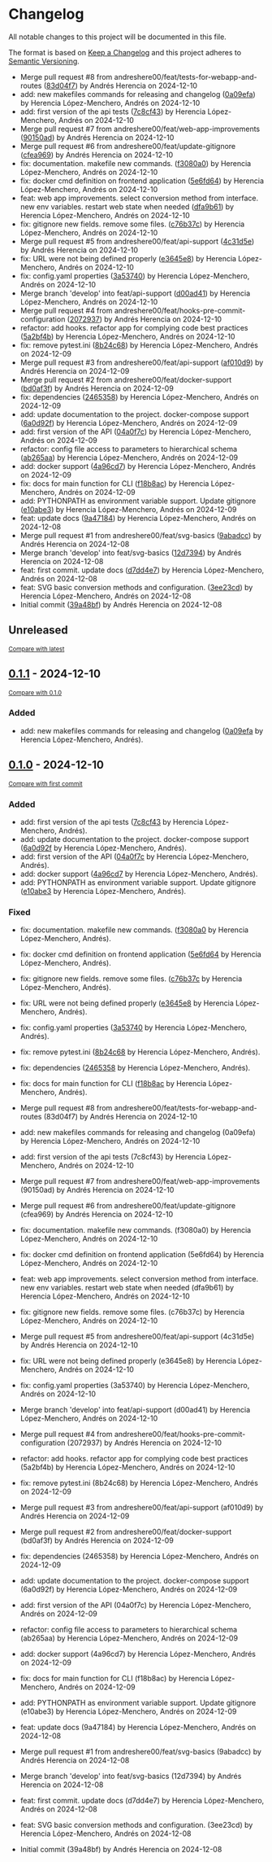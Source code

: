 # Changelog

All notable changes to this project will be documented in this file.

The format is based on [Keep a Changelog](http://keepachangelog.com/en/1.0.0/)
and this project adheres to [Semantic Versioning](http://semver.org/spec/v2.0.0.html).

<!-- insertion marker -->
- Merge pull request #8 from andreshere00/feat/tests-for-webapp-and-routes ([83d04f7](https://github.com/andreshere00/SVG-to-PNG/commit/83d04f7)) by Andrés Herencia on 2024-12-10
- add: new makefiles commands for releasing and changelog ([0a09efa](https://github.com/andreshere00/SVG-to-PNG/commit/0a09efa)) by Herencia López-Menchero, Andrés on 2024-12-10
- add: first version of the api tests ([7c8cf43](https://github.com/andreshere00/SVG-to-PNG/commit/7c8cf43)) by Herencia López-Menchero, Andrés on 2024-12-10
- Merge pull request #7 from andreshere00/feat/web-app-improvements ([90150ad](https://github.com/andreshere00/SVG-to-PNG/commit/90150ad)) by Andrés Herencia on 2024-12-10
- Merge pull request #6 from andreshere00/feat/update-gitignore ([cfea969](https://github.com/andreshere00/SVG-to-PNG/commit/cfea969)) by Andrés Herencia on 2024-12-10
- fix: documentation. makefile new commands. ([f3080a0](https://github.com/andreshere00/SVG-to-PNG/commit/f3080a0)) by Herencia López-Menchero, Andrés on 2024-12-10
- fix: docker cmd definition on frontend application ([5e6fd64](https://github.com/andreshere00/SVG-to-PNG/commit/5e6fd64)) by Herencia López-Menchero, Andrés on 2024-12-10
- feat: web app improvements. select conversion method from interface. new env variables. restart web state when needed ([dfa9b61](https://github.com/andreshere00/SVG-to-PNG/commit/dfa9b61)) by Herencia López-Menchero, Andrés on 2024-12-10
- fix: gitignore new fields. remove some files. ([c76b37c](https://github.com/andreshere00/SVG-to-PNG/commit/c76b37c)) by Herencia López-Menchero, Andrés on 2024-12-10
- Merge pull request #5 from andreshere00/feat/api-support ([4c31d5e](https://github.com/andreshere00/SVG-to-PNG/commit/4c31d5e)) by Andrés Herencia on 2024-12-10
- fix: URL were not being defined properly ([e3645e8](https://github.com/andreshere00/SVG-to-PNG/commit/e3645e8)) by Herencia López-Menchero, Andrés on 2024-12-10
- fix: config.yaml properties ([3a53740](https://github.com/andreshere00/SVG-to-PNG/commit/3a53740)) by Herencia López-Menchero, Andrés on 2024-12-10
- Merge branch 'develop' into feat/api-support ([d00ad41](https://github.com/andreshere00/SVG-to-PNG/commit/d00ad41)) by Herencia López-Menchero, Andrés on 2024-12-10
- Merge pull request #4 from andreshere00/feat/hooks-pre-commit-configuration ([2072937](https://github.com/andreshere00/SVG-to-PNG/commit/2072937)) by Andrés Herencia on 2024-12-10
- refactor: add hooks. refactor app for complying code best practices ([5a2bf4b](https://github.com/andreshere00/SVG-to-PNG/commit/5a2bf4b)) by Herencia López-Menchero, Andrés on 2024-12-10
- fix: remove pytest.ini ([8b24c68](https://github.com/andreshere00/SVG-to-PNG/commit/8b24c68)) by Herencia López-Menchero, Andrés on 2024-12-09
- Merge pull request #3 from andreshere00/feat/api-support ([af010d9](https://github.com/andreshere00/SVG-to-PNG/commit/af010d9)) by Andrés Herencia on 2024-12-09
- Merge pull request #2 from andreshere00/feat/docker-support ([bd0af3f](https://github.com/andreshere00/SVG-to-PNG/commit/bd0af3f)) by Andrés Herencia on 2024-12-09
- fix: dependencies ([2465358](https://github.com/andreshere00/SVG-to-PNG/commit/2465358)) by Herencia López-Menchero, Andrés on 2024-12-09
- add: update documentation to the project. docker-compose support ([6a0d92f](https://github.com/andreshere00/SVG-to-PNG/commit/6a0d92f)) by Herencia López-Menchero, Andrés on 2024-12-09
- add: first version of the API ([04a0f7c](https://github.com/andreshere00/SVG-to-PNG/commit/04a0f7c)) by Herencia López-Menchero, Andrés on 2024-12-09
- refactor: config file access to parameters to hierarchical schema ([ab265aa](https://github.com/andreshere00/SVG-to-PNG/commit/ab265aa)) by Herencia López-Menchero, Andrés on 2024-12-09
- add: docker support ([4a96cd7](https://github.com/andreshere00/SVG-to-PNG/commit/4a96cd7)) by Herencia López-Menchero, Andrés on 2024-12-09
- fix: docs for main function for CLI ([f18b8ac](https://github.com/andreshere00/SVG-to-PNG/commit/f18b8ac)) by Herencia López-Menchero, Andrés on 2024-12-09
- add: PYTHONPATH as environment variable support. Update gitignore ([e10abe3](https://github.com/andreshere00/SVG-to-PNG/commit/e10abe3)) by Herencia López-Menchero, Andrés on 2024-12-09
- feat: update docs ([9a47184](https://github.com/andreshere00/SVG-to-PNG/commit/9a47184)) by Herencia López-Menchero, Andrés on 2024-12-08
- Merge pull request #1 from andreshere00/feat/svg-basics ([9abadcc](https://github.com/andreshere00/SVG-to-PNG/commit/9abadcc)) by Andrés Herencia on 2024-12-08
- Merge branch 'develop' into feat/svg-basics ([12d7394](https://github.com/andreshere00/SVG-to-PNG/commit/12d7394)) by Andrés Herencia on 2024-12-08
- feat: first commit. update docs ([d7dd4e7](https://github.com/andreshere00/SVG-to-PNG/commit/d7dd4e7)) by Herencia López-Menchero, Andrés on 2024-12-08
- feat: SVG basic conversion methods and configuration. ([3ee23cd](https://github.com/andreshere00/SVG-to-PNG/commit/3ee23cd)) by Herencia López-Menchero, Andrés on 2024-12-08
- Initial commit ([39a48bf](https://github.com/andreshere00/SVG-to-PNG/commit/39a48bf)) by Andrés Herencia on 2024-12-08
## Unreleased

<small>[Compare with latest](https://github.com/andreshere00/SVG-to-PNG/compare/0.1.1...HEAD)</small>

<!-- insertion marker -->
## [0.1.1](https://github.com/andreshere00/SVG-to-PNG/releases/tag/0.1.1) - 2024-12-10

<small>[Compare with 0.1.0](https://github.com/andreshere00/SVG-to-PNG/compare/0.1.0...0.1.1)</small>

### Added

- add: new makefiles commands for releasing and changelog ([0a09efa](https://github.com/andreshere00/SVG-to-PNG/commit/0a09efa96140a38b5e892759a27eced7cb3c69e8) by Herencia López-Menchero, Andrés).

## [0.1.0](https://github.com/andreshere00/SVG-to-PNG/releases/tag/0.1.0) - 2024-12-10

<small>[Compare with first commit](https://github.com/andreshere00/SVG-to-PNG/compare/3ee23cd53487e32889789e2ac08d34e521bb0448...0.1.0)</small>

### Added

- add: first version of the api tests ([7c8cf43](https://github.com/andreshere00/SVG-to-PNG/commit/7c8cf431c02c6de5514a1f08cd046b2ff73a8493) by Herencia López-Menchero, Andrés).
- add: update documentation to the project. docker-compose support ([6a0d92f](https://github.com/andreshere00/SVG-to-PNG/commit/6a0d92f51bf12056c2a1f484cd1043f0c6c8ebca) by Herencia López-Menchero, Andrés).
- add: first version of the API ([04a0f7c](https://github.com/andreshere00/SVG-to-PNG/commit/04a0f7cad5e011b6a9e12195644b92ea977cb600) by Herencia López-Menchero, Andrés).
- add: docker support ([4a96cd7](https://github.com/andreshere00/SVG-to-PNG/commit/4a96cd71f46ae7f60adf1405863a4a3ba88093f9) by Herencia López-Menchero, Andrés).
- add: PYTHONPATH as environment variable support. Update gitignore ([e10abe3](https://github.com/andreshere00/SVG-to-PNG/commit/e10abe3a46d0f1727122c32e32064e9f9773985b) by Herencia López-Menchero, Andrés).

### Fixed

- fix: documentation. makefile new commands. ([f3080a0](https://github.com/andreshere00/SVG-to-PNG/commit/f3080a07480c05ac39a0c4ad6e820cc47979077c) by Herencia López-Menchero, Andrés).
- fix: docker cmd definition on frontend application ([5e6fd64](https://github.com/andreshere00/SVG-to-PNG/commit/5e6fd64742c0ae0ef1fc3e9d9628621465a69143) by Herencia López-Menchero, Andrés).
- fix: gitignore new fields. remove some files. ([c76b37c](https://github.com/andreshere00/SVG-to-PNG/commit/c76b37c1fee612e23991ae36a4f090aafe4fc442) by Herencia López-Menchero, Andrés).
- fix: URL were not being defined properly ([e3645e8](https://github.com/andreshere00/SVG-to-PNG/commit/e3645e88bafa3d4cbcc3ac21b5cf57fbaed95c3f) by Herencia López-Menchero, Andrés).
- fix: config.yaml properties ([3a53740](https://github.com/andreshere00/SVG-to-PNG/commit/3a53740fc017eb68ef76d84aec2ae16654f48cb2) by Herencia López-Menchero, Andrés).
- fix: remove pytest.ini ([8b24c68](https://github.com/andreshere00/SVG-to-PNG/commit/8b24c68be6b68f4d28ac2303d4abc10df6bc7bd1) by Herencia López-Menchero, Andrés).
- fix: dependencies ([2465358](https://github.com/andreshere00/SVG-to-PNG/commit/24653583e626403c0478c50e646557410e793991) by Herencia López-Menchero, Andrés).
- fix: docs for main function for CLI ([f18b8ac](https://github.com/andreshere00/SVG-to-PNG/commit/f18b8ac71011299e09d334a0b91f9666f5383de2) by Herencia López-Menchero, Andrés).

- Merge pull request #8 from andreshere00/feat/tests-for-webapp-and-routes (83d04f7) by Andrés Herencia on 2024-12-10
- add: new makefiles commands for releasing and changelog (0a09efa) by Herencia López-Menchero, Andrés on 2024-12-10
- add: first version of the api tests (7c8cf43) by Herencia López-Menchero, Andrés on 2024-12-10
- Merge pull request #7 from andreshere00/feat/web-app-improvements (90150ad) by Andrés Herencia on 2024-12-10
- Merge pull request #6 from andreshere00/feat/update-gitignore (cfea969) by Andrés Herencia on 2024-12-10
- fix: documentation. makefile new commands. (f3080a0) by Herencia López-Menchero, Andrés on 2024-12-10
- fix: docker cmd definition on frontend application (5e6fd64) by Herencia López-Menchero, Andrés on 2024-12-10
- feat: web app improvements. select conversion method from interface. new env variables. restart web state when needed (dfa9b61) by Herencia López-Menchero, Andrés on 2024-12-10
- fix: gitignore new fields. remove some files. (c76b37c) by Herencia López-Menchero, Andrés on 2024-12-10
- Merge pull request #5 from andreshere00/feat/api-support (4c31d5e) by Andrés Herencia on 2024-12-10
- fix: URL were not being defined properly (e3645e8) by Herencia López-Menchero, Andrés on 2024-12-10
- fix: config.yaml properties (3a53740) by Herencia López-Menchero, Andrés on 2024-12-10
- Merge branch 'develop' into feat/api-support (d00ad41) by Herencia López-Menchero, Andrés on 2024-12-10
- Merge pull request #4 from andreshere00/feat/hooks-pre-commit-configuration (2072937) by Andrés Herencia on 2024-12-10
- refactor: add hooks. refactor app for complying code best practices (5a2bf4b) by Herencia López-Menchero, Andrés on 2024-12-10
- fix: remove pytest.ini (8b24c68) by Herencia López-Menchero, Andrés on 2024-12-09
- Merge pull request #3 from andreshere00/feat/api-support (af010d9) by Andrés Herencia on 2024-12-09
- Merge pull request #2 from andreshere00/feat/docker-support (bd0af3f) by Andrés Herencia on 2024-12-09
- fix: dependencies (2465358) by Herencia López-Menchero, Andrés on 2024-12-09
- add: update documentation to the project. docker-compose support (6a0d92f) by Herencia López-Menchero, Andrés on 2024-12-09
- add: first version of the API (04a0f7c) by Herencia López-Menchero, Andrés on 2024-12-09
- refactor: config file access to parameters to hierarchical schema (ab265aa) by Herencia López-Menchero, Andrés on 2024-12-09
- add: docker support (4a96cd7) by Herencia López-Menchero, Andrés on 2024-12-09
- fix: docs for main function for CLI (f18b8ac) by Herencia López-Menchero, Andrés on 2024-12-09
- add: PYTHONPATH as environment variable support. Update gitignore (e10abe3) by Herencia López-Menchero, Andrés on 2024-12-09
- feat: update docs (9a47184) by Herencia López-Menchero, Andrés on 2024-12-08
- Merge pull request #1 from andreshere00/feat/svg-basics (9abadcc) by Andrés Herencia on 2024-12-08
- Merge branch 'develop' into feat/svg-basics (12d7394) by Andrés Herencia on 2024-12-08
- feat: first commit. update docs (d7dd4e7) by Herencia López-Menchero, Andrés on 2024-12-08
- feat: SVG basic conversion methods and configuration. (3ee23cd) by Herencia López-Menchero, Andrés on 2024-12-08
- Initial commit (39a48bf) by Andrés Herencia on 2024-12-08
